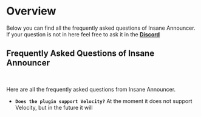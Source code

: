 # Overview
Below you can find all the frequently asked questions of Insane Announcer. If your question is not in here feel free to ask it in the **[Discord](https://discord.gg/3JuHDm8)**
<br>

## Frequently Asked Questions of Insane Announcer
<br>

Here are all the frequently asked questions from Insane Announcer.
<br>

* **`Does the plugin support Velocity?`**
  At the moment it does not support Velocity, but in the future it will
